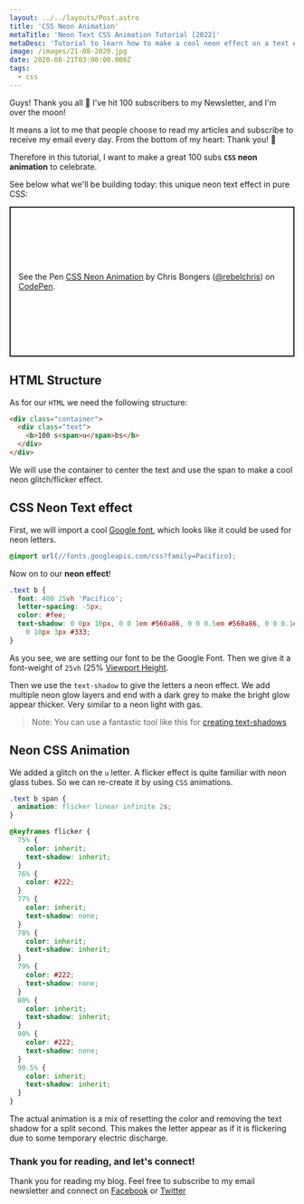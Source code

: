 ```yaml
---
layout: ../../layouts/Post.astro
title: 'CSS Neon Animation'
metaTitle: 'Neon Text CSS Animation Tutorial [2022]'
metaDesc: 'Tutorial to learn how to make a cool neon effect on a text element pure in CSS. Try out the code example in my Codepen!'
image: /images/21-08-2020.jpg
date: 2020-08-21T03:00:00.000Z
tags:
  - css
---
```


Guys! Thank you all 🥳 I've hit 100 subscribers to my Newsletter, and I'm over the moon!

It means a lot to me that people choose to read my articles and subscribe to receive my email every day. From the bottom of my heart: Thank you! 🧁

Therefore in this tutorial, I want to make a great 100 subs **`CSS` neon animation** to celebrate.

See below what we'll be building today: this unique neon text effect in pure CSS:

<p class="codepen" data-height="265" data-theme-id="dark" data-default-tab="css,result" data-user="rebelchris" data-slug-hash="WNwGVMv" style="height: 265px; box-sizing: border-box; display: flex; align-items: center; justify-content: center; border: 2px solid; margin: 1em 0; padding: 1em;" data-pen-title="CSS Neon Animation">
  <span>See the Pen <a href="https://codepen.io/rebelchris/pen/WNwGVMv">
  CSS Neon Animation</a> by Chris Bongers (<a href="https://codepen.io/rebelchris">@rebelchris</a>)
  on <a href="https://codepen.io">CodePen</a>.</span>
</p>
<script async src="https://static.codepen.io/assets/embed/ei.js"></script>

## HTML Structure

As for our `HTML` we need the following structure:

```html
<div class="container">
  <div class="text">
    <b>100 s<span>u</span>bs</b>
  </div>
</div>
```

We will use the container to center the text and use the span to make a cool neon glitch/flicker effect.

## CSS Neon Text effect

First, we will import a cool [Google font](https://daily-dev-tips.com/posts/how-to-use-google-fonts/), which looks like it could be used for neon letters.

```css
@import url(//fonts.googleapis.com/css?family=Pacifico);
```

Now on to our **neon effect**!

```css
.text b {
  font: 400 25vh 'Pacifico';
  letter-spacing: -5px;
  color: #fee;
  text-shadow: 0 0px 10px, 0 0 1em #560a86, 0 0 0.5em #560a86, 0 0 0.1em #560a86,
    0 10px 3px #333;
}
```

As you see, we are setting our font to be the Google Font. Then we give it a font-weight of `25vh` (25% [Viewport Height](https://daily-dev-tips.com/posts/how-to-work-with-css-viewport-units/).

Then we use the `text-shadow` to give the letters a neon effect. We add multiple neon glow layers and end with a dark grey to make the bright glow appear thicker. Very similar to a neon light with gas.

> Note: You can use a fantastic tool like this for [creating text-shadows](http://angrytools.com/css-generator/text-shadow/)

## Neon CSS Animation

We added a glitch on the `u` letter. A flicker effect is quite familiar with neon glass tubes. So we can re-create it by using `CSS` animations.

```css
.text b span {
  animation: flicker linear infinite 2s;
}

@keyframes flicker {
  75% {
    color: inherit;
    text-shadow: inherit;
  }
  76% {
    color: #222;
  }
  77% {
    color: inherit;
    text-shadow: none;
  }
  78% {
    color: inherit;
    text-shadow: inherit;
  }
  79% {
    color: #222;
    text-shadow: none;
  }
  80% {
    color: inherit;
    text-shadow: inherit;
  }
  90% {
    color: #222;
    text-shadow: none;
  }
  90.5% {
    color: inherit;
    text-shadow: inherit;
  }
}
```

The actual animation is a mix of resetting the color and removing the text shadow for a split second. This makes the letter appear as if it is flickering due to some temporary electric discharge.

### Thank you for reading, and let's connect!

Thank you for reading my blog. Feel free to subscribe to my email newsletter and connect on [Facebook](https://www.facebook.com/DailyDevTipsBlog) or [Twitter](https://twitter.com/DailyDevTips1)
